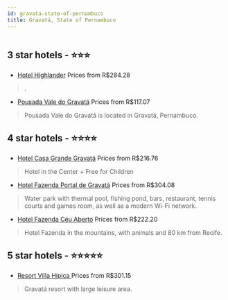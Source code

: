 ```yaml
---
id: gravata-state-of-pernambuco
title: Gravatá, State of Pernambuco
---
```


<center><img src="https://static.hotelurbano.com/reservas/prod0/2/2867/5d700f2e82c51_hotel-casa-grande-gravata.jpg" alt="" /></center>


##  3 star hotels - ⭐️⭐️⭐️

-    [Hotel Highlander](https://us.hurb.com/hotels/gravata/hotel-highlander-11504?cmp=18055) Prices from R$284.28
   > .
-    [Pousada Vale do Gravatá](https://us.hurb.com/hotels/gravata/pousada-vale-do-gravata-15122?cmp=18055) Prices from R$117.07
   > Pousada Vale do Gravatá is located in Gravatá, Pernambuco.

##  4 star hotels - ⭐️⭐️⭐️⭐️

-    [Hotel Casa Grande Gravatá](https://us.hurb.com/hotels/gravata/hotel-casa-grande-gravata-2867?cmp=18055) Prices from R$216.76
   > Hotel in the Center + Free for Children
-    [Hotel Fazenda Portal de Gravatá](https://us.hurb.com/hotels/gravata/hotel-fazenda-portal-de-gravata-6529?cmp=18055) Prices from R$304.08
   > Water park with thermal pool, fishing pond, bars, restaurant, tennis courts and games room, as well as a modern Wi-Fi network.
-    [Hotel Fazenda Céu Aberto](https://us.hurb.com/hotels/gravata/hotel-fazenda-ceu-aberto-512?cmp=18055) Prices from R$222.20
   > Hotel Fazenda in the mountains, with animals and 80 km from Recife.

##  5 star hotels - ⭐️⭐️⭐️⭐️⭐️

-    [Resort Villa Hípica ](https://us.hurb.com/hotels/gravata/villa-hipica-resort-2912?cmp=18055) Prices from R$301.15
   > Gravatá resort with large leisure area.
